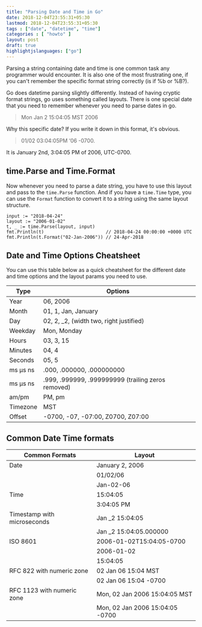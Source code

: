 ```yaml
---
title: "Parsing Date and Time in Go"
date: 2018-12-04T23:55:31+05:30
lastmod: 2018-12-04T23:55:31+05:30
tags : ["date", "datetime", "time"]
categories : [ "howto" ]
layout: post
draft: true
highlightjslanguages: ["go"]
---
```


Parsing a string containing date and time is one common task any programmer would encounter. It is also one of the most frustrating one, if you can't remember the specific format string correctly (is if %b or %B?).

Go does datetime parsing slightly differently. Instead of having cryptic format strings, go uses something called layouts. There is one special date that you need to remember whenever you need to parse dates in go. 

> Mon Jan 2 15:04:05 MST 2006

Why this specific date? If you write it down in this format, it's obvious. 

> 01/02 03:04:05PM ‘06 -0700.

It is January 2nd, 3:04:05 PM of 2006, UTC-0700.

## time.Parse and Time.Format

Now whenever you need to parse a date string, you have to use this layout and pass to the `time.Parse` function.
And if you have a `time.Time` type, you can use the `Format` function to convert it to a string using the same layout structure.


    input := "2018-04-24"
    layout := "2006-01-02"
    t, _ := time.Parse(layout, input)
    fmt.Println(t)                       // 2018-04-24 00:00:00 +0000 UTC
    fmt.Println(t.Format("02-Jan-2006")) // 24-Apr-2018


## Date and Time Options Cheatsheet

You can use this table below as a quick cheatsheet for the different date and time options and the layout params you need to use.


Type	    | Options
------------|---------
Year	    | 06,   2006
Month	    | 01,   1,   Jan,   January
Day	        | 02,   2,   _2,   (width two, right justified)
Weekday	    | Mon,   Monday
Hours	    | 03,   3,   15
Minutes	    | 04,   4
Seconds	    | 05,   5
ms μs ns	| .000,   .000000,   .000000000
ms μs ns	| .999,   .999999,   .999999999   (trailing zeros removed)
am/pm	    | PM,   pm
Timezone	| MST
Offset	    | -0700,   -07,   -07:00,   Z0700,   Z07:00


## Common Date Time formats

Common Formats                  | Layout
--------------------------------|--------------------------
Date                            | January 2, 2006
                                | 01/02/06
                                | Jan-02-06
Time                            | 15:04:05
                                | 3:04:05 PM	 
Timestamp with microseconds     | Jan _2 15:04:05
                                | Jan _2 15:04:05.000000
ISO 8601                        | 2006-01-02T15:04:05-0700
                                | 2006-01-02
                                | 15:04:05
RFC 822 with numeric zone       | 02 Jan 06 15:04 MST
                                | 02 Jan 06 15:04 -0700
RFC 1123 with numeric zone      | Mon, 02 Jan 2006 15:04:05 MST
                                | Mon, 02 Jan 2006 15:04:05 -0700

